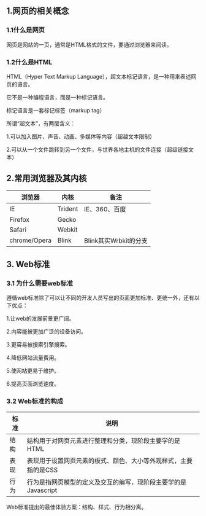 ## 1.网页的相关概念

### 1.1什么是网页

网页是网站的一页，通常是HTML格式的文件，要通过浏览器来阅读。

### 1.2什么是HTML

HTML（Hyper Text Markup Language），超文本标记语言，是一种用来表述网页的语言。

它不是一种编程语言，而是一种标记语言。

标记语言是一套标记标签（markup tag）

所谓“超文本”，有两层含义：

1.可以加入图片、声音、动画、多媒体等内容（超越文本限制）

2.可以从一个文件跳转到另一个文件，与世界各地主机的文件连接（超级链接文本）

## 2.常用浏览器及其内核

| 浏览器       | 内核    | 备注                  |
| ------------ | ------- | --------------------- |
| IE           | Trident | IE、360、百度         |
| Firefox      | Gecko   |                       |
| Safari       | Webkit  |                       |
| chrome/Opera | Blink   | Blink其实Wrbkit的分支 |

## 3. Web标准

### 3.1 为什么需要web标准

遵循web标准除了可以让不同的开发人员写出的页面更加标准、更统一外，还有以下优点：

1.让web的发展前景更广阔。

2.内容能被更加广泛的设备访问。

3.更容易被搜索引擎搜索。

4.降低网站流量费用。

5.使网站更易于维护。

6.提高页面浏览速度。

### 3.2 Web标准的构成

| 标准 | 说明                                                         |
| ---- | ------------------------------------------------------------ |
| 结构 | 结构用于对网页元素进行整理和分类，现阶段主要学的是HTML       |
| 表现 | 表现用于设置网页元素的板式、颜色、大小等外观样式，主要指的是CSS |
| 行为 | 行为是指网页模型的定义及交互的编写，现阶段主要学的是Javascript |

Web标准提出的最佳体验方案：结构、样式、行为相分离。
